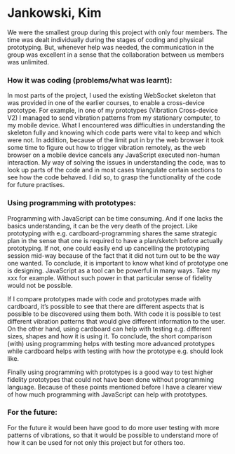 # Jankowski, Kim

We were the smallest group during this project with only four members. The time was dealt individually during the stages of coding and physical prototyping. But, whenever help was needed, the communication in the group was excellent in a sense that the collaboration between us members was unlimited.

### How it was coding (problems/what was learnt):
In most parts of the project, I used the existing WebSocket skeleton that was provided in one of the earlier courses, to enable a cross-device prototype. For example, in one of my prototypes (Vibration Cross-device V2) I managed to send vibration patterns from my stationary computer, to my mobile device. What I encountered was difficulties in understanding the skeleton fully and knowing which code parts were vital to keep and which were not. In addition, because of the limit put in by the web browser it took some time to figure out how to trigger vibration remotely, as the web browser on a mobile device cancels any JavaScript executed non-human interaction. My way of solving the issues in understanding the code, was to look up parts of the code and in most cases triangulate certain sections to see how the code behaved. I did so, to grasp the functionality of the code for future practises.

### Using programming with prototypes:
Programming with JavaScript can be time consuming. And if one lacks the basics understanding, it can be the very death of the project. Like prototyping with e.g. cardboard-programming shares the same strategic plan in the sense that one is required to have a plan/sketch before actually prototyping. If not, one could easily end up cancelling the prototyping session mid-way because of the fact that it did not turn out to be the way one wanted. To conclude, it is important to know what kind of prototype one is designing.
JavaScript as a tool can be powerful in many ways. Take my xxx for example. Without such power in that particular sense of fidelity would not be possible.

If I compare prototypes made with code and prototypes made with cardboard, it’s possible to see that there are different aspects that is possible to be discovered using them both. With code it is possible to test different vibration patterns that would give different information to the user. On the other hand, using cardboard can help with testing e.g. different sizes, shapes and how it is using it. To conclude, the short comparison (with) using programming helps with testing more advanced prototypes while cardboard helps with testing with how the prototype e.g. should look like.

Finally using programming with prototypes is a good way to test higher fidelity prototypes that could not have been done without programming language. Because of these points mentioned before I have a clearer view of how much programming with JavaScript can help with prototypes.

### For the future:
For the future it would been have good to do more user testing with more patterns of vibrations, so that it would be possible to understand more of how it can be used for not only this project but for others too.
